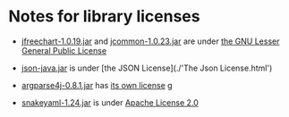 # Notes for library licenses

- [jfreechart-1.0.19.jar](./jfreechart-1.0.19.jar) and [jcommon-1.0.23.jar](./jcommon-1.0.23.jar) are under [the GNU Lesser General Public License](./lgpl.html)

- [json-java.jar](./json-java.jar) is under [the JSON License](./'The Json License.html')

- [argparse4j-0.8.1.jar](./argparse4j-0.8.1.jar) has [its own license](./Argparse4j-LICENSE.txt)
g
- [snakeyaml-1.24.jar](./snakeyaml-1.24.jar) is under [Apache License 2.0](./Apache-License-2.0.txt)
